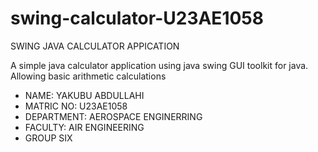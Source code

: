 # swing-calculator-U23AE1058
SWING JAVA CALCULATOR APPICATION

A simple java calculator application using java swing GUI toolkit for java. Allowing basic arithmetic calculations

- NAME: YAKUBU ABDULLAHI
- MATRIC NO: U23AE1058
- DEPARTMENT: AEROSPACE ENGINERRING
- FACULTY: AIR ENGINEERING
- GROUP SIX

